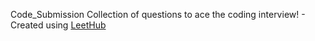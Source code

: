 Code_Submission
Collection of questions to ace the coding interview! - Created using [LeetHub](https://github.com/QasimWani/LeetHub)

